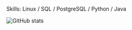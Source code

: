Skills: Linux / SQL / PostgreSQL / Python / Java

![GitHub stats](https://github-readme-stats.vercel.app/api?username=tatosousa&show_icons=true)  

